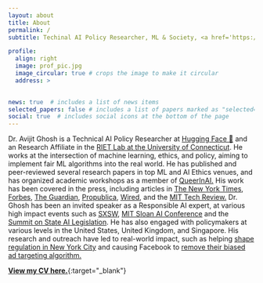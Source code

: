 ```yaml
---
layout: about
title: About
permalink: /
subtitle: Techinal AI Policy Researcher, ML & Society, <a href='https://huggingface.co/">Hugging Face</a>

profile:
  align: right
  image: prof_pic.jpg
  image_circular: true # crops the image to make it circular
  address: >
   

news: true  # includes a list of news items
selected_papers: false # includes a list of papers marked as "selected={true}"
social: true  # includes social icons at the bottom of the page
---
```


Dr. Avijit Ghosh is a Technical AI Policy Researcher at [Hugging Face 🤗](https://huggingface.co/) and an Research Affiliate in the [RIET Lab at the University of Connecticut](https://infothreats.cse.uconn.edu/). He works at the intersection of machine learning, ethics, and policy, aiming to implement fair ML algorithms into the real world. He has published and peer-reviewed several research papers in top ML and AI Ethics venues, and has organized academic workshops as a member of [QueerInAI.](https://www.queerinai.com/) His work has been covered in the press, including articles in [The New York Times](https://www.nytimes.com/2023/08/16/technology/ai-defcon-hackers.html), [Forbes](https://www.forbes.com/sites/rashishrivastava/2023/09/01/ai-red-teams-google-nvidia-microsoft-meta/), [The Guardian](https://www.theguardian.com/technology/2024/mar/16/ai-racism-chatgpt-gemini-bias), [Propublica](https://www.propublica.org/article/facebook-ads-can-still-discriminate-against-women-and-older-workers-despite-a-civil-rights-settlement), [Wired](https://www.wired.com/story/plaud-note-pin-ai-wearable/), and the [MIT Tech Review.](https://www.technologyreview.com/2025/03/24/1113647/why-handing-over-total-control-to-ai-agents-would-be-a-huge-mistake/) Dr. Ghosh has been an invited speaker as a Responsible AI expert, at various high impact events such as [SXSW](http://schedule.sxsw.com/2023/events/PP122773), [MIT Sloan AI Conference](https://www.linkedin.com/posts/evijit_last-friday-i-spoke-on-a-panel-called-concrete-activity-7296205559144300544-CZIr) and the [Summit on State AI Legislation](https://dec.yale.edu/programs/summit-on-state-ai-legislation-ssail). He has also engaged with policymakers at various levels in the United States, United Kingdom, and Singapore. His research and outreach have led to real-world impact, such as helping [shape regulation in New York City](https://apnews.com/article/technology-business-race-and-ethnicity-racial-injustice-artificial-intelligence-2fe8d3ef7008d299d9d810f0c0f7905d) and causing Facebook to [remove their biased ad targeting algorithm.](https://about.fb.com/news/2022/06/expanding-our-work-on-ads-fairness/)

[<b><u>View my CV here.</u></b>](/assets/pdf/Avijit_CV.pdf){:target="_blank"}